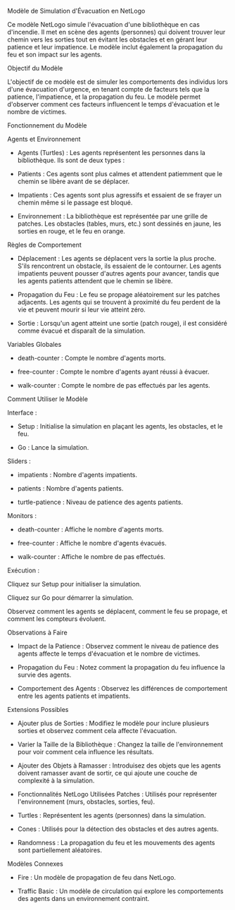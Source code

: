 Modèle de Simulation d'Évacuation en NetLogo

Ce modèle NetLogo simule l'évacuation d'une bibliothèque en cas d'incendie. Il met en scène des agents (personnes) qui doivent trouver leur chemin vers les sorties tout en évitant les obstacles et en gérant leur patience et leur impatience. Le modèle inclut également la propagation du feu et son impact sur les agents.

Objectif du Modèle

L'objectif de ce modèle est de simuler les comportements des individus lors d'une évacuation d'urgence, en tenant compte de facteurs tels que la patience, l'impatience, et la propagation du feu. Le modèle permet d'observer comment ces facteurs influencent le temps d'évacuation et le nombre de victimes.

Fonctionnement du Modèle

Agents et Environnement

- Agents (Turtles) : Les agents représentent les personnes dans la bibliothèque. Ils sont de deux types :

- Patients : Ces agents sont plus calmes et attendent patiemment que le chemin se libère avant de se déplacer.

- Impatients : Ces agents sont plus agressifs et essaient de se frayer un chemin même si le passage est bloqué.

- Environnement : La bibliothèque est représentée par une grille de patches. Les obstacles (tables, murs, etc.) sont dessinés en jaune, les sorties en rouge, et le feu en orange.

Règles de Comportement

- Déplacement : Les agents se déplacent vers la sortie la plus proche. S'ils rencontrent un obstacle, ils essaient de le contourner. Les agents impatients peuvent pousser d'autres agents pour avancer, tandis que les agents patients attendent que le chemin se libère.

- Propagation du Feu : Le feu se propage aléatoirement sur les patches adjacents. Les agents qui se trouvent à proximité du feu perdent de la vie et peuvent mourir si leur vie atteint zéro.

- Sortie : Lorsqu'un agent atteint une sortie (patch rouge), il est considéré comme évacué et disparaît de la simulation.

Variables Globales

- death-counter : Compte le nombre d'agents morts.

- free-counter : Compte le nombre d'agents ayant réussi à évacuer.

- walk-counter : Compte le nombre de pas effectués par les agents.

Comment Utiliser le Modèle

Interface :

- Setup : Initialise la simulation en plaçant les agents, les obstacles, et le feu.

- Go : Lance la simulation.

Sliders :

- impatients : Nombre d'agents impatients.

- patients : Nombre d'agents patients.

- turtle-patience : Niveau de patience des agents patients.

Monitors :

- death-counter : Affiche le nombre d'agents morts.

- free-counter : Affiche le nombre d'agents évacués.

- walk-counter : Affiche le nombre de pas effectués.

Exécution :

Cliquez sur Setup pour initialiser la simulation.

Cliquez sur Go pour démarrer la simulation.

Observez comment les agents se déplacent, comment le feu se propage, et comment les compteurs évoluent.

Observations à Faire

- Impact de la Patience : Observez comment le niveau de patience des agents affecte le temps d'évacuation et le nombre de victimes.

- Propagation du Feu : Notez comment la propagation du feu influence la survie des agents.

- Comportement des Agents : Observez les différences de comportement entre les agents patients et impatients.

Extensions Possibles

- Ajouter plus de Sorties : Modifiez le modèle pour inclure plusieurs sorties et observez comment cela affecte l'évacuation.

- Varier la Taille de la Bibliothèque : Changez la taille de l'environnement pour voir comment cela influence les résultats.

- Ajouter des Objets à Ramasser : Introduisez des objets que les agents doivent ramasser avant de sortir, ce qui ajoute une couche de complexité à la simulation.

- Fonctionnalités NetLogo Utilisées
Patches : Utilisés pour représenter l'environnement (murs, obstacles, sorties, feu).

- Turtles : Représentent les agents (personnes) dans la simulation.

- Cones : Utilisés pour la détection des obstacles et des autres agents.

- Randomness : La propagation du feu et les mouvements des agents sont partiellement aléatoires.

Modèles Connexes

- Fire : Un modèle de propagation de feu dans NetLogo.

- Traffic Basic : Un modèle de circulation qui explore les comportements des agents dans un environnement contraint.

